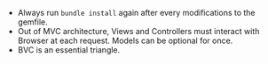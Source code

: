 - Always run `bundle install` again after every modifications to the gemfile.
- Out of MVC architecture, Views and Controllers must interact with Browser at each request. Models can be optional for once.
- BVC is an essential triangle.
